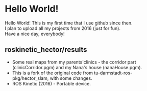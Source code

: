 # Hello World!
Hello World! This is my first time that I use github since then.<br />
I plan to upload all my projects from 2016 (just for fun).<br />
Have a nice day, everybody!<br />
## roskinetic_hector/results<br /> 
- Some real maps from my parents'clinics - the corridor part (clinicCorridor.pgm) and my Nana's house (nanaHouse.pgm).<br />
- This is a fork of the original code from tu-darmstadt-ros-pkg/hector_slam, with some changes.<br />
- ROS Kinetic (2016) - Portable device.
